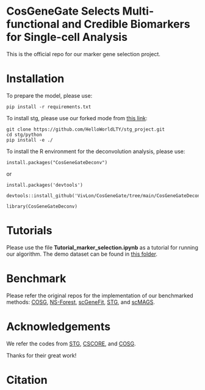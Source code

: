 # CosGeneGate Selects Multi-functional and Credible Biomarkers for Single-cell Analysis

This is the official repo for our marker gene selection project.

# Installation

To prepare the model, please use:

```
pip install -r requirements.txt
```

To install stg, please use our forked mode from [this link](https://github.com/runopti/stg):

```
git clone https://github.com/HelloWorldLTY/stg_project.git
cd stg/python
pip install -e ./
```

To install the R environment for the deconvolution analysis, please use:

```
install.packages("CosGeneGateDeconv")
```

or

```
install.packages('devtools')

devtools::install_github('VivLon/CosGeneGate/tree/main/CosGeneGateDeconv')

library(CosGeneGateDeconv)
```

# Tutorials

Please use the file **Tutorial_marker_selection.ipynb** as a tutorial for running our algorithm. The demo dataset can be found in [this folder](https://drive.google.com/drive/folders/1kEK6MPGejnpXMIthULP66ytE4teLgKx9?usp=drive_link).

# Benchmark

Please refer the original repos for the implementation of our benchmarked methods: [COSG](https://github.com/genecell/COSG), [NS-Forest](https://github.com/JCVenterInstitute/NSForest), [scGeneFit](https://github.com/solevillar/scGeneFit-python), [STG](https://github.com/runopti/stg), and [scMAGS](https://github.com/doganlab/scmags).

# Acknowledgements

We refer the codes from [STG](https://github.com/runopti/stg), [CSCORE](https://github.com/ChangSuBiostats/CS-CORE_python), and [COSG](https://github.com/genecell/COSG).

Thanks for their great work!

# Citation

